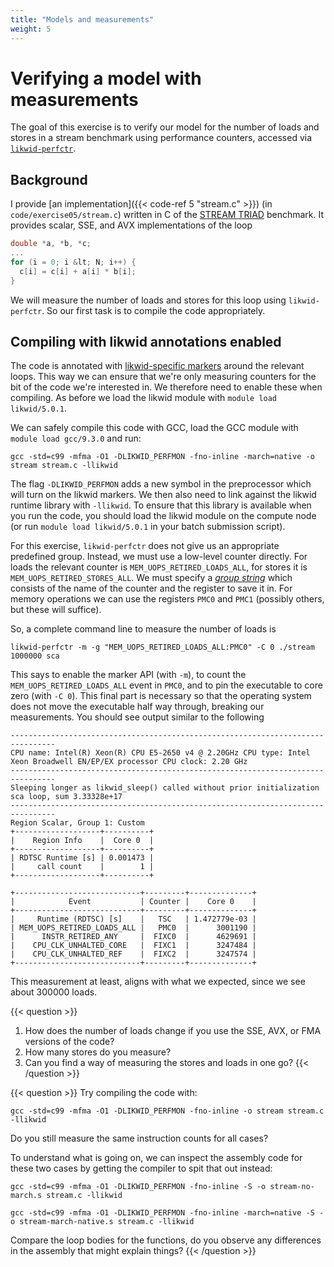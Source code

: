 ```yaml
---
title: "Models and measurements"
weight: 5
---
```


# Verifying a model with measurements

The goal of this exercise is to verify our model for the number of
loads and stores in a stream benchmark using performance counters,
accessed via
[`likwid-perfctr`](https://github.com/RRZE-HPC/likwid/wiki/likwid-perfctr).

## Background

I provide [an implementation]({{< code-ref 5 "stream.c" >}}) (in
`code/exercise05/stream.c`) written in C
of the [STREAM TRIAD](https://www.cs.virginia.edu/stream/) benchmark.
It provides scalar, SSE, and AVX implementations of the loop

```c {linenos=false}
double *a, *b, *c;
...
for (i = 0; i &lt; N; i++) {
  c[i] = c[i] + a[i] * b[i];
}
```

We will measure the number of loads and stores for this loop using
`likwid-perfctr`. So our first task is to compile the code
appropriately.

## Compiling with likwid annotations enabled

The code is annotated with [likwid-specific
markers](https://github.com/RRZE-HPC/likwid/wiki/likwid-perfctr#using-the-marker-api)
around the relevant loops. This way we can ensure that we're only
measuring counters for the bit of the code we're interested in. We
therefore need to enable these when compiling. As before we load the
likwid module with `module load likwid/5.0.1`.

We can safely compile this code with GCC, load the GCC module with
`module load gcc/9.3.0` and run:

```
gcc -std=c99 -mfma -O1 -DLIKWID_PERFMON -fno-inline -march=native -o stream stream.c -llikwid
```

The flag `-DLIKWID_PERFMON` adds a new symbol in the
preprocessor which will turn on the likwid markers. We then also need
to link against the likwid runtime library with `-llikwid`.
To ensure that this library is available when you run the code, you
should load the likwid module on the compute node (or run `module
load likwid/5.0.1` in your batch submission script).

For this exercise, `likwid-perfctr` does not give us an appropriate
predefined group. Instead, we must use a low-level counter directly.
For loads the relevant counter is `MEM_UOPS_RETIRED_LOADS_ALL`, for
stores it is `MEM_UOPS_RETIRED_STORES_ALL`. We must specify a [_group
string_](https://github.com/RRZE-HPC/likwid/wiki/likwid-perfctr#using-custom-event-sets)
which consists of the name of the counter and the register to save it
in. For memory operations we can use the registers `PMC0` and `PMC1`
(possibly others, but these will suffice).

So, a complete command line to measure the number of loads is
```
likwid-perfctr -m -g "MEM_UOPS_RETIRED_LOADS_ALL:PMC0" -C 0 ./stream 1000000 sca
```

This says to enable the marker API (with `-m`), to count
the `MEM_UOPS_RETIRED_LOADS_ALL` event in
`PMC0`, and to pin the executable to core zero (with
`-C 0`). This final part is necessary so that the operating
system does not move the executable half way through, breaking our
measurements. You should see output similar to the following

```
--------------------------------------------------------------------------------
CPU name: Intel(R) Xeon(R) CPU E5-2650 v4 @ 2.20GHz CPU type: Intel
Xeon Broadwell EN/EP/EX processor CPU clock: 2.20 GHz
--------------------------------------------------------------------------------
Sleeping longer as likwid_sleep() called without prior initialization
sca loop, sum 3.33328e+17
--------------------------------------------------------------------------------
Region Scalar, Group 1: Custom
+-------------------+----------+
|    Region Info    |  Core 0  |
+-------------------+----------+
| RDTSC Runtime [s] | 0.001473 |
|     call count    |        1 |
+-------------------+----------+

+----------------------------+---------+--------------+
|            Event           | Counter |    Core 0    |
+----------------------------+---------+--------------+
|     Runtime (RDTSC) [s]    |   TSC   | 1.472779e-03 |
| MEM_UOPS_RETIRED_LOADS_ALL |   PMC0  |      3001190 |
|      INSTR_RETIRED_ANY     |  FIXC0  |      4629691 |
|    CPU_CLK_UNHALTED_CORE   |  FIXC1  |      3247484 |
|    CPU_CLK_UNHALTED_REF    |  FIXC2  |      3247574 |
+----------------------------+---------+--------------+
```

This measurement at least, aligns with what we expected, since we see
about 300000 loads.

{{< question >}}
1. How does the number of loads change if you use the SSE, AVX, or FMA
   versions of the code?
2. How many stores do you measure?
3. Can you find a way of measuring the stores and loads in one go?
{{< /question >}}

{{< question >}}
Try compiling the code with:

```
gcc -std=c99 -mfma -O1 -DLIKWID_PERFMON -fno-inline -o stream stream.c -llikwid
```

Do you still measure the same instruction counts for all cases?

To understand what is going on, we can inspect the assembly code for
these two cases by getting the compiler to spit that out instead:

```
gcc -std=c99 -mfma -O1 -DLIKWID_PERFMON -fno-inline -S -o stream-no-march.s stream.c -llikwid

gcc -std=c99 -mfma -O1 -DLIKWID_PERFMON -fno-inline -march=native -S -o stream-march-native.s stream.c -llikwid
```

Compare the loop bodies for the functions, do you observe any
differences in the assembly that might explain things?
{{< /question >}}
